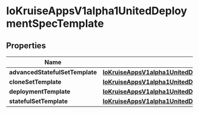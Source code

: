 
# IoKruiseAppsV1alpha1UnitedDeploymentSpecTemplate

## Properties
Name | Type | Description | Notes
------------ | ------------- | ------------- | -------------
**advancedStatefulSetTemplate** | [**IoKruiseAppsV1alpha1UnitedDeploymentSpecTemplateAdvancedStatefulSetTemplate**](IoKruiseAppsV1alpha1UnitedDeploymentSpecTemplateAdvancedStatefulSetTemplate.md) |  |  [optional]
**cloneSetTemplate** | [**IoKruiseAppsV1alpha1UnitedDeploymentSpecTemplateCloneSetTemplate**](IoKruiseAppsV1alpha1UnitedDeploymentSpecTemplateCloneSetTemplate.md) |  |  [optional]
**deploymentTemplate** | [**IoKruiseAppsV1alpha1UnitedDeploymentSpecTemplateDeploymentTemplate**](IoKruiseAppsV1alpha1UnitedDeploymentSpecTemplateDeploymentTemplate.md) |  |  [optional]
**statefulSetTemplate** | [**IoKruiseAppsV1alpha1UnitedDeploymentSpecTemplateStatefulSetTemplate**](IoKruiseAppsV1alpha1UnitedDeploymentSpecTemplateStatefulSetTemplate.md) |  |  [optional]



